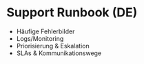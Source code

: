 # Support Runbook (DE)
- Häufige Fehlerbilder
- Logs/Monitoring
- Priorisierung & Eskalation
- SLAs & Kommunikationswege
